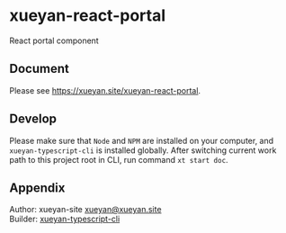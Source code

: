 # xueyan-react-portal

React portal component

## Document

Please see <https://xueyan.site/xueyan-react-portal>.

## Develop

Please make sure that `Node` and `NPM` are installed on your computer, and `xueyan-typescript-cli` is installed globally. After switching current work path to this project root in CLI, run command `xt start doc`.

## Appendix

Author: xueyan-site <xueyan@xueyan.site>  
Builder: [xueyan-typescript-cli](https://github.com/xueyan-site/xueyan-typescript-cli)  
